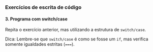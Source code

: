 
### Exercícios de escrita de código

#### 3. Programa com switch/case

Repita o exercício anterior, mas utilizando a estrutura de `switch/case`.

Dica: Lembre-se que `switch/case` é como se fosse um `if`, mas verifica somente igualdades estritas (`===`).
